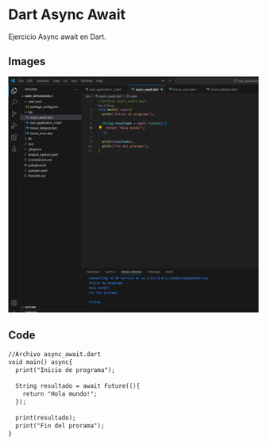 # Dart Async Await

Ejercicio Async await en Dart.

## Images

![Abstract_Class.](./Async_Await.PNG)


## Code

```
//Archivo async_await.dart
void main() async{
  print("Inicio de programa");

  String resultado = await Future((){
    return "Hola mundo!";
  });

  print(resultado);
  print("Fin del prorama");
}
```